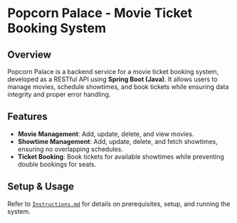 # Popcorn Palace - Movie Ticket Booking System

## Overview
Popcorn Palace is a backend service for a movie ticket booking system, developed as a RESTful API using **Spring Boot (Java)**. It allows users to manage movies, schedule showtimes, and book tickets while ensuring data integrity and proper error handling.

## Features
- **Movie Management**: Add, update, delete, and view movies.
- **Showtime Management**: Add, update, delete, and fetch showtimes, ensuring no overlapping schedules.
- **Ticket Booking**: Book tickets for available showtimes while preventing double bookings for seats.

## Setup & Usage
Refer to [`Instructions.md`](./Instructions.md) for details on prerequisites, setup, and running the system.
